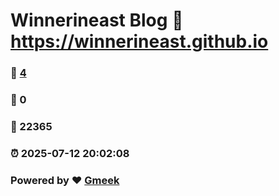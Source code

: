 # Winnerineast Blog :link: https://winnerineast.github.io 
### :page_facing_up: [4](https://winnerineast.github.io/tag.html) 
### :speech_balloon: 0 
### :hibiscus: 22365 
### :alarm_clock: 2025-07-12 20:02:08 
### Powered by :heart: [Gmeek](https://github.com/Meekdai/Gmeek)
